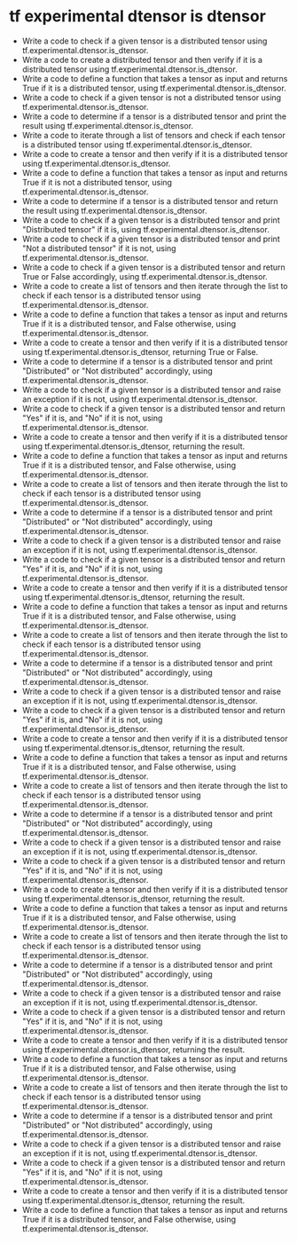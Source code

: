 # tf experimental dtensor is dtensor

- Write a code to check if a given tensor is a distributed tensor using tf.experimental.dtensor.is_dtensor.
- Write a code to create a distributed tensor and then verify if it is a distributed tensor using tf.experimental.dtensor.is_dtensor.
- Write a code to define a function that takes a tensor as input and returns True if it is a distributed tensor, using tf.experimental.dtensor.is_dtensor.
- Write a code to check if a given tensor is not a distributed tensor using tf.experimental.dtensor.is_dtensor.
- Write a code to determine if a tensor is a distributed tensor and print the result using tf.experimental.dtensor.is_dtensor.
- Write a code to iterate through a list of tensors and check if each tensor is a distributed tensor using tf.experimental.dtensor.is_dtensor.
- Write a code to create a tensor and then verify if it is a distributed tensor using tf.experimental.dtensor.is_dtensor.
- Write a code to define a function that takes a tensor as input and returns True if it is not a distributed tensor, using tf.experimental.dtensor.is_dtensor.
- Write a code to determine if a tensor is a distributed tensor and return the result using tf.experimental.dtensor.is_dtensor.
- Write a code to check if a given tensor is a distributed tensor and print "Distributed tensor" if it is, using tf.experimental.dtensor.is_dtensor.
- Write a code to check if a given tensor is a distributed tensor and print "Not a distributed tensor" if it is not, using tf.experimental.dtensor.is_dtensor.
- Write a code to check if a given tensor is a distributed tensor and return True or False accordingly, using tf.experimental.dtensor.is_dtensor.
- Write a code to create a list of tensors and then iterate through the list to check if each tensor is a distributed tensor using tf.experimental.dtensor.is_dtensor.
- Write a code to define a function that takes a tensor as input and returns True if it is a distributed tensor, and False otherwise, using tf.experimental.dtensor.is_dtensor.
- Write a code to create a tensor and then verify if it is a distributed tensor using tf.experimental.dtensor.is_dtensor, returning True or False.
- Write a code to determine if a tensor is a distributed tensor and print "Distributed" or "Not distributed" accordingly, using tf.experimental.dtensor.is_dtensor.
- Write a code to check if a given tensor is a distributed tensor and raise an exception if it is not, using tf.experimental.dtensor.is_dtensor.
- Write a code to check if a given tensor is a distributed tensor and return "Yes" if it is, and "No" if it is not, using tf.experimental.dtensor.is_dtensor.
- Write a code to create a tensor and then verify if it is a distributed tensor using tf.experimental.dtensor.is_dtensor, returning the result.
- Write a code to define a function that takes a tensor as input and returns True if it is a distributed tensor, and False otherwise, using tf.experimental.dtensor.is_dtensor.
- Write a code to create a list of tensors and then iterate through the list to check if each tensor is a distributed tensor using tf.experimental.dtensor.is_dtensor.
- Write a code to determine if a tensor is a distributed tensor and print "Distributed" or "Not distributed" accordingly, using tf.experimental.dtensor.is_dtensor.
- Write a code to check if a given tensor is a distributed tensor and raise an exception if it is not, using tf.experimental.dtensor.is_dtensor.
- Write a code to check if a given tensor is a distributed tensor and return "Yes" if it is, and "No" if it is not, using tf.experimental.dtensor.is_dtensor.
- Write a code to create a tensor and then verify if it is a distributed tensor using tf.experimental.dtensor.is_dtensor, returning the result.
- Write a code to define a function that takes a tensor as input and returns True if it is a distributed tensor, and False otherwise, using tf.experimental.dtensor.is_dtensor.
- Write a code to create a list of tensors and then iterate through the list to check if each tensor is a distributed tensor using tf.experimental.dtensor.is_dtensor.
- Write a code to determine if a tensor is a distributed tensor and print "Distributed" or "Not distributed" accordingly, using tf.experimental.dtensor.is_dtensor.
- Write a code to check if a given tensor is a distributed tensor and raise an exception if it is not, using tf.experimental.dtensor.is_dtensor.
- Write a code to check if a given tensor is a distributed tensor and return "Yes" if it is, and "No" if it is not, using tf.experimental.dtensor.is_dtensor.
- Write a code to create a tensor and then verify if it is a distributed tensor using tf.experimental.dtensor.is_dtensor, returning the result.
- Write a code to define a function that takes a tensor as input and returns True if it is a distributed tensor, and False otherwise, using tf.experimental.dtensor.is_dtensor.
- Write a code to create a list of tensors and then iterate through the list to check if each tensor is a distributed tensor using tf.experimental.dtensor.is_dtensor.
- Write a code to determine if a tensor is a distributed tensor and print "Distributed" or "Not distributed" accordingly, using tf.experimental.dtensor.is_dtensor.
- Write a code to check if a given tensor is a distributed tensor and raise an exception if it is not, using tf.experimental.dtensor.is_dtensor.
- Write a code to check if a given tensor is a distributed tensor and return "Yes" if it is, and "No" if it is not, using tf.experimental.dtensor.is_dtensor.
- Write a code to create a tensor and then verify if it is a distributed tensor using tf.experimental.dtensor.is_dtensor, returning the result.
- Write a code to define a function that takes a tensor as input and returns True if it is a distributed tensor, and False otherwise, using tf.experimental.dtensor.is_dtensor.
- Write a code to create a list of tensors and then iterate through the list to check if each tensor is a distributed tensor using tf.experimental.dtensor.is_dtensor.
- Write a code to determine if a tensor is a distributed tensor and print "Distributed" or "Not distributed" accordingly, using tf.experimental.dtensor.is_dtensor.
- Write a code to check if a given tensor is a distributed tensor and raise an exception if it is not, using tf.experimental.dtensor.is_dtensor.
- Write a code to check if a given tensor is a distributed tensor and return "Yes" if it is, and "No" if it is not, using tf.experimental.dtensor.is_dtensor.
- Write a code to create a tensor and then verify if it is a distributed tensor using tf.experimental.dtensor.is_dtensor, returning the result.
- Write a code to define a function that takes a tensor as input and returns True if it is a distributed tensor, and False otherwise, using tf.experimental.dtensor.is_dtensor.
- Write a code to create a list of tensors and then iterate through the list to check if each tensor is a distributed tensor using tf.experimental.dtensor.is_dtensor.
- Write a code to determine if a tensor is a distributed tensor and print "Distributed" or "Not distributed" accordingly, using tf.experimental.dtensor.is_dtensor.
- Write a code to check if a given tensor is a distributed tensor and raise an exception if it is not, using tf.experimental.dtensor.is_dtensor.
- Write a code to check if a given tensor is a distributed tensor and return "Yes" if it is, and "No" if it is not, using tf.experimental.dtensor.is_dtensor.
- Write a code to create a tensor and then verify if it is a distributed tensor using tf.experimental.dtensor.is_dtensor, returning the result.
- Write a code to define a function that takes a tensor as input and returns True if it is a distributed tensor, and False otherwise, using tf.experimental.dtensor.is_dtensor.